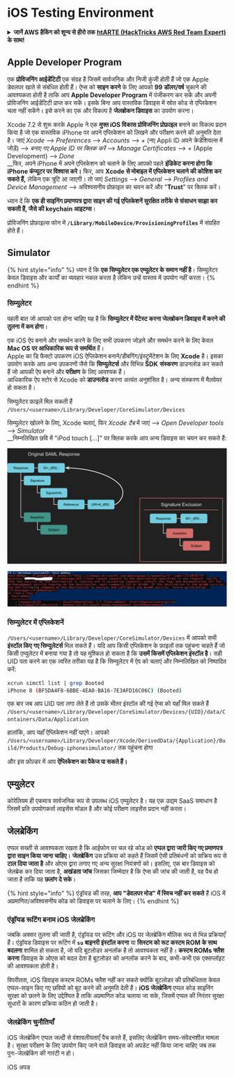 # iOS Testing Environment

<details>

<summary><strong>जानें AWS हैकिंग को शून्य से हीरो तक</strong> <a href="https://training.hacktricks.xyz/courses/arte"><strong>htARTE (HackTricks AWS Red Team Expert)</strong></a><strong> के साथ!</strong></summary>

HackTricks का समर्थन करने के अन्य तरीके:

* यदि आप अपनी **कंपनी का विज्ञापन HackTricks में देखना चाहते हैं** या **HackTricks को PDF में डाउनलोड करना चाहते हैं** तो [**सदस्यता योजनाएं देखें**](https://github.com/sponsors/carlospolop)!
* [**आधिकारिक PEASS और HackTricks स्वैग**](https://peass.creator-spring.com) प्राप्त करें
* हमारा विशेष [**NFTs**](https://opensea.io/collection/the-peass-family) संग्रह, [**The PEASS Family**](https://opensea.io/collection/the-peass-family) खोजें
* **शामिल हों** 💬 [**डिस्कॉर्ड समूह**](https://discord.gg/hRep4RUj7f) या [**टेलीग्राम समूह**](https://t.me/peass) या हमें **ट्विटर** 🐦 [**@carlospolopm**](https://twitter.com/hacktricks_live)** पर फॉलो** करें।
* **हैकिंग ट्रिक्स साझा करें द्वारा PRs सबमिट करके** [**HackTricks**](https://github.com/carlospolop/hacktricks) और [**HackTricks Cloud**](https://github.com/carlospolop/hacktricks-cloud) github repos.

</details>

## Apple Developer Program

एक **प्रोविजनिंग आईडेंटिटी** एक संग्रह है जिसमें सार्वजनिक और निजी कुंजी होती हैं जो एक Apple डेवलपर खाते से संबंधित होती हैं। ऐप्स को **साइन करने** के लिए आपको **99 डॉलर/वर्ष** चुकाने की आवश्यकता होती है ताकि आप **Apple Developer Program** में पंजीकरण कर सकें और अपनी प्रोविजनिंग आईडेंटिटी प्राप्त कर सकें। इसके बिना आप वास्तविक डिवाइस में स्रोत कोड से एप्लिकेशन चला नहीं सकेंगे। इसे करने का एक और विकल्प है **जेलब्रोकन डिवाइस** का उपयोग करना।

Xcode 7.2 से शुरू करके Apple ने एक **मुफ्त iOS विकास प्रोविजनिंग प्रोफ़ाइल** बनाने का विकल्प प्रदान किया है जो एक वास्तविक iPhone पर अपने एप्लिकेशन को लिखने और परीक्षण करने की अनुमति देता है। जाएं _Xcode_ --> _Preferences_ --> _Accounts_ --> _+_ (नए Appli ID अपने क्रेडेंशियल्स में जोड़ें) --> _बनाए गए Apple ID पर क्लिक करें_ --> _Manage Certificates_ --> _+_ (Apple Development) --> _Done_\
\_\_फिर, अपने iPhone में अपने एप्लिकेशन को चलाने के लिए आपको पहले **इंडिकेट करना होगा कि iPhone कंप्यूटर पर विश्वास करे।** फिर, आप **Xcode से मोबाइल में एप्लिकेशन चलाने की कोशिश कर सकते हैं,** लेकिन एक त्रुटि आ जाएगी। तो जाएं _Settings_ --> _General_ --> _Profiles and Device Management_ --> अविश्वसनीय प्रोफ़ाइल का चयन करें और "**Trust**" पर क्लिक करें।

ध्यान दें कि **एक ही साइनिंग प्रमाणपत्र द्वारा साइन की गई एप्लिकेशनें सुरक्षित तरीके से संसाधन साझा कर सकती हैं, जैसे की keychain आइटम्स**।

प्रोविजनिंग प्रोफ़ाइल्स फोन में **`/Library/MobileDevice/ProvisioningProfiles`** में संग्रहित होते हैं।

## **Simulator**

{% hint style="info" %}
ध्यान दें कि **एक सिम्युलेटर एक एम्युलेटर के समान नहीं है**। सिम्युलेटर केवल डिवाइस और कार्यों का व्यवहार नकल करता है लेकिन उन्हें वास्तव में उपयोग नहीं करता।
{% endhint %}

### **सिम्युलेटर**

पहली बात जो आपको पता होना चाहिए यह है कि **सिम्युलेटर में पेंटेस्ट करना जेलब्रोकन डिवाइस में करने की तुलना में कम होगा**।

एक iOS ऐप बनाने और समर्थन करने के लिए सभी उपकरण जोड़ने और समर्थन करने के लिए केवल **Mac OS पर आधिकारिक रूप से समर्थित** हैं।\
Apple का डि फैक्टो उपकरण iOS ऐप्लिकेशन बनाने/डीबगिंग/इंस्ट्रुमेंटेशन के लिए **Xcode** है। इसका उपयोग करके आप अन्य उपकरणों जैसे कि **सिम्युलेटर्स** और विभिन्न **SDK** **संस्करण** डाउनलोड कर सकते हैं जो आपकी ऐप बनाने और **परीक्षण** के लिए आवश्यक हैं।\
आधिकारिक ऐप स्टोर से Xcode को **डाउनलोड** करना अत्यंत अनुशंसित है। अन्य संस्करण में मैलवेयर हो सकता है।

सिम्युलेटर फ़ाइलें मिल सकती हैं `/Users/<username>/Library/Developer/CoreSimulator/Devices`

सिम्युलेटर खोलने के लिए, Xcode चलाएं, फिर _Xcode टैब_ में जाएं --> _Open Developer tools_ --> _Simulator_\
\_\_निम्नलिखित छवि में "iPod touch \[...]" पर क्लिक करके आप अन्य डिवाइस का चयन कर सकते हैं:

![](<../../.gitbook/assets/image (457).png>)

![](<../../.gitbook/assets/image (458).png>)

### सिम्युलेटर में एप्लिकेशनें

`/Users/<username>/Library/Developer/CoreSimulator/Devices` में आपको सभी **इंस्टॉल किए गए सिम्युलेटर्स** मिल सकते हैं। यदि आप किसी एप्लिकेशन के फ़ाइलों तक पहुंचना चाहते हैं जो किसी एम्युलेटर में बनाया गया है तो यह मुश्किल हो सकता है कि **उसमें किसमें एप्लिकेशन इंस्टॉल है**। सही UID पता करने का एक त्वरित तरीका यह है कि सिम्युलेटर में ऐप को चलाएं और निम्नलिखित को निष्पादित करें:
```bash
xcrun simctl list | grep Booted
iPhone 8 (BF5DA4F8-6BBE-4EA0-BA16-7E3AFD16C06C) (Booted)
```
एक बार जब आप UID पता लगा लेते हैं तो उसके भीतर इंस्टॉल की गई ऐप्स को यहाँ मिल सकते हैं `/Users/<username>/Library/Developer/CoreSimulator/Devices/{UID}/data/Containers/Data/Application`

हालांकि, आप यहाँ ऐप्लिकेशन नहीं पाएंगे। आपको `/Users/<username>/Library/Developer/Xcode/DerivedData/{Application}/Build/Products/Debug-iphonesimulator/` तक पहुंचना होगा

और इस फ़ोल्डर में आप **ऐप्लिकेशन का पैकेज पा सकते हैं।**

## एम्युलेटर

कोरेलियम ही एकमात्र सार्वजनिक रूप से उपलब्ध iOS एम्युलेटर है। यह एक उद्यम SaaS समाधान है जिसमें प्रति उपयोगकर्ता लाइसेंस मॉडल है और कोई परीक्षण लाइसेंस प्रदान नहीं करता।

## जेलब्रेकिंग

एप्पल सख्ती से आवश्यकता रखता है कि आईफोन पर चल रहे कोड को **एप्पल द्वारा जारी किए गए प्रमाणपत्र द्वारा साइन किया जाना चाहिए**। **जेलब्रेकिंग** उस प्रक्रिया को कहते हैं जिसमें ऐसी प्रतिबंधनों को सक्रिय रूप से **टाल दिया जाता है** और ओएस द्वारा लगाए गए अन्य सुरक्षा नियंत्रणों को। इसलिए, एक बार डिवाइस को जेलब्रेक कर दिया जाता है, **अखंडता जांच** जिसका जिम्मेदार है कि ऐप्स की जांच की जाती है, वह पैच हो जाता है ताकि यह **छलांग दे सके**।

{% hint style="info" %}
एंड्रॉयड की तरह, **आप "डेवलपर मोड" में स्विच नहीं कर सकते** हैं iOS में अप्रमाणित/अविश्वसनीय कोड को डिवाइस पर चलाने के लिए।
{% endhint %}

### एंड्रॉयड रूटिंग बनाम iOS जेलब्रेकिंग

जबकि अक्सर तुलना की जाती है, एंड्रॉयड पर रूटिंग और iOS पर जेलब्रेकिंग मौलिक रूप से भिन्न प्रक्रियाएँ हैं। एंड्रॉयड डिवाइस पर रूटिंग में **`su` बाइनरी इंस्टॉल करना** या **सिस्टम को रूट कस्टम ROM के साथ बदलना** शामिल हो सकता है, जो यदि बूटलोडर अनलॉक है तो आवश्यकता नहीं है। **कस्टम ROMs फ्लैश करना** डिवाइस के ओएस को बदल देता है बूटलोडर को अनलॉक करने के बाद, कभी-कभी एक एक्सप्लॉइट की आवश्यकता होती है।

विपरीतता, iOS डिवाइस कस्टम ROMs फ्लैश नहीं कर सकते क्योंकि बूटलोडर की प्रतिबंधितता केवल एप्पल-साइन किए गए छवियों को बूट करने की अनुमति देती है। **iOS जेलब्रेकिंग** एप्पल कोड साइनिंग सुरक्षा को छलने के लिए उद्देश्यित है ताकि अप्रमाणित कोड चलाया जा सके, जिसमें एप्पल की निरंतर सुरक्षा सुधारों के कारण प्रक्रिया कठिन हो जाती है।

### जेलब्रेकिंग चुनौतियाँ

iOS जेलब्रेकिंग एप्पल जल्दी से वंशावलीयताएँ पैच करते हैं, इसलिए जेलब्रेकिंग समय-संवेदनशील मामला है। सुरक्षा परीक्षण के लिए उपयोग किए जाने वाले डिवाइस को अपडेट नहीं किया जाना चाहिए जब तक पुनः-जेलब्रेकिंग की गारंटी न हो।

iOS अपड
